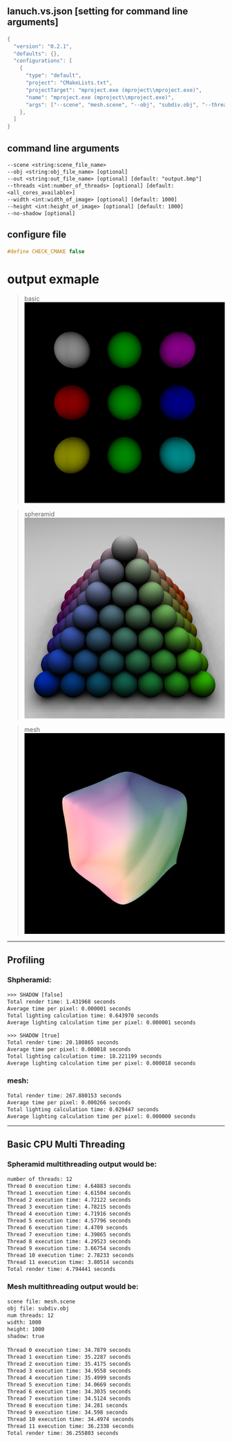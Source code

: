 
<!-- 
<style>
/* General styles for all headers */
h1, h2, h3, h4, h5, h6 {
    font-family: 'Arial', sans-serif; /* Change font family as needed */
    color: #333; /* Dark gray color for better readability */
    margin: 0.5em 0; /* Margin for spacing */
    border: none;
}

/* Specific styles for each header level */
h1 {
    font-size: 2.5em; /* Larger size for main headers */
    border-bottom: 2px solid #ccc; /* Underline for emphasis */
}

h2 {
    font-size: 2em; /* Medium size for sub-headers */
    color: #555; /* Slightly lighter gray */
}

h3 {
    font-size: 1.5em; /* Smaller size for sub-sub-headers */
    color: #777; /* Even lighter gray */
}

h4 {
    font-size: 1.2em;
    font-weight: bold; /* Make it bold for emphasis */
}

h5, h6 {
    font-size: 1em; /* Smallest size for minor headers */
    font-style: italic; /* Italics for differentiation */
}
</style>
 -->


<h2>lanuch.vs.json [setting for command line arguments]</h2>

```c++
{
  "version": "0.2.1",
  "defaults": {},
  "configurations": [
    {
      "type": "default",
      "project": "CMakeLists.txt",
      "projectTarget": "mproject.exe (mproject\\mproject.exe)",
      "name": "mproject.exe (mproject\\mproject.exe)",
      "args": ["--scene", "mesh.scene", "--obj", "subdiv.obj", "--threads", "12", "--shadow"]
    },
  ]
}
```

<h2>command line arguments</h2>

```
--scene <string:scene_file_name>
--obj <string:obj_file_name> [optional] 
--out <string:out_file_name> [optional] [default: "output.bmp"]
--threads <int:number_of_threads> [optional] [default: <all_cores_available>]
--width <int:width_of_image> [optional] [default: 1000]
--height <int:height_of_image> [optional] [default: 1000]
--no-shadow [optional]
```

<h2>configure file</h2>

```c++
#define CHECK_CMAKE false
```


<h1>output exmaple</h1>

> basic
![alt](basic.bmp)

> spheramid
![alt](spheramid.bmp)

> mesh
![alt](mesh.bmp)


----------

<h2>Profiling</h2>

<h3>Shpheramid:</h3>

```
>>> SHADOW [false]
Total render time: 1.431968 seconds  
Average time per pixel: 0.000001 seconds  
Total lighting calculation time: 0.643970 seconds  
Average lighting calculation time per pixel: 0.000001 seconds 
```
```
>>> SHADOW [true]
Total render time: 20.180865 seconds  
Average time per pixel: 0.000018 seconds  
Total lighting calculation time: 18.221199 seconds  
Average lighting calculation time per pixel: 0.000018 seconds  
```


<h3>mesh:</h3>

```
Total render time: 267.880153 seconds  
Average time per pixel: 0.000266 seconds  
Total lighting calculation time: 0.029447 seconds  
Average lighting calculation time per pixel: 0.000000 seconds  
```


----------

<h2>Basic CPU Multi Threading</h2>

<h3> Spheramid multithreading output would be: </h3>

```
number of threads: 12
Thread 0 execution time: 4.64883 seconds
Thread 1 execution time: 4.61504 seconds
Thread 2 execution time: 4.72122 seconds
Thread 3 execution time: 4.78215 seconds
Thread 4 execution time: 4.71916 seconds
Thread 5 execution time: 4.57796 seconds
Thread 6 execution time: 4.4709 seconds
Thread 7 execution time: 4.39865 seconds
Thread 8 execution time: 4.29523 seconds
Thread 9 execution time: 3.66754 seconds
Thread 10 execution time: 2.78233 seconds
Thread 11 execution time: 3.80514 seconds
Total render time: 4.794441 seconds
```

<h3> Mesh multithreading output would be: </h3>

```
scene file: mesh.scene
obj file: subdiv.obj
num threads: 12
width: 1000
height: 1000
shadow: true

Thread 0 execution time: 34.7879 seconds
Thread 1 execution time: 35.2287 seconds
Thread 2 execution time: 35.4175 seconds
Thread 3 execution time: 34.9558 seconds
Thread 4 execution time: 35.4999 seconds
Thread 5 execution time: 34.0669 seconds
Thread 6 execution time: 34.3035 seconds
Thread 7 execution time: 34.5124 seconds
Thread 8 execution time: 34.281 seconds
Thread 9 execution time: 34.598 seconds
Thread 10 execution time: 34.4974 seconds
Thread 11 execution time: 36.2338 seconds
Total render time: 36.255803 seconds
```